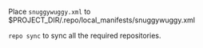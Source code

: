 Place `snuggywuggy.xml` to $PROJECT_DIR/.repo/local_manifests/snuggywuggy.xml

`repo sync` to sync all the required repositories.
